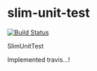 slim-unit-test
==============

[![Build Status](https://travis-ci.org/tkannippoyil/slim-unit-test.svg?branch=master)](https://travis-ci.org/tkannippoyil/slim-unit-test)


SlimUnitTest

Implemented travis...!
